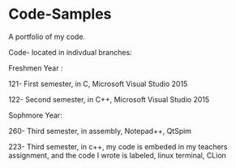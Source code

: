 # Code-Samples
A portfolio of my code. 

Code- located in indivdual branches:

Freshmen Year : 

121- First semester, in C, Microsoft Visual Studio 2015

122- Second semester, in C++, Microsoft Visual Studio 2015

Sophmore Year:

260- Third semester, in assembly, Notepad++, QtSpim

223- Third semester, in c++, my code is embeded in my teachers assignment, and the code I wrote is labeled, linux terminal, CLion

